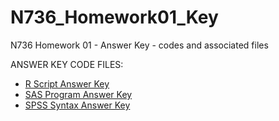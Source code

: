 # N736_Homework01_Key

N736 Homework 01 - Answer Key - codes and associated files

ANSWER KEY CODE FILES:

* [R Script Answer Key](https://raw.githubusercontent.com/melindahiggins2000/N736_Homework01_Key/master/Homework01Key_RScript.R)
* [SAS Program Answer Key](https://raw.githubusercontent.com/melindahiggins2000/N736_Homework01_Key/master/Homework01Key_SASprogram.sas)
* [SPSS Syntax Answer Key](https://raw.githubusercontent.com/melindahiggins2000/N736_Homework01_Key/master/Homework01Key_SPSSsyntax.sps)



